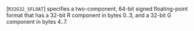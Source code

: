 [`R32G32_SFLOAT`] specifies a two-component, 64-bit signed
floating-point format that has a 32-bit R component in bytes 0..3, and a
32-bit G component in bytes 4..7.